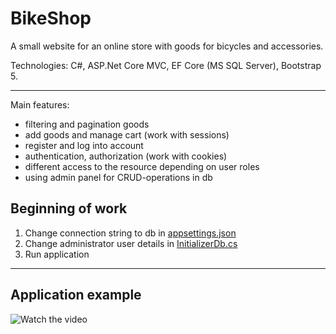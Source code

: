 # BikeShop
A small website for an online store with goods for bicycles and accessories.

Technologies: C#, ASP.Net Core MVC, EF Core (MS SQL Server), Bootstrap 5.

---

Main features:
- filtering and pagination goods
- add goods and manage cart (work with sessions)
- register and log into account
- authentication, authorization (work with cookies)
- different access to the resource depending on user roles
- using admin panel for CRUD-operations in db 

## Beginning of work
1. Change connection string to db in [appsettings.json](/BikeShop.WebUI/appsettings.json)
2. Change administrator user details in [InitializerDb.cs](/BikeShop.WebUI/Infrastructure/InitializerDb.cs)
3. Run application

---

## Application example

![Watch the video](/doc/exampleApp.gif)
